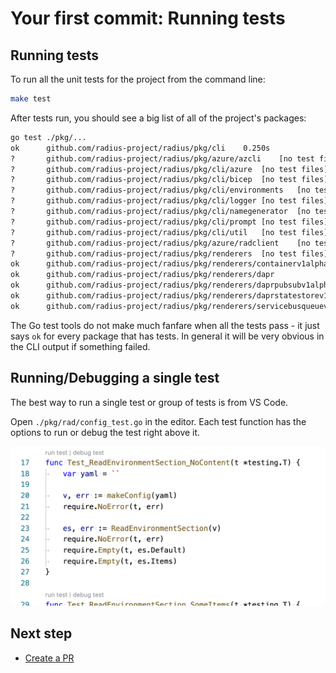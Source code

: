 # Your first commit: Running tests

## Running tests

To run all the unit tests for the project from the command line:

```sh
make test
```

After tests run, you should see a big list of all of the project's packages:

```txt
go test ./pkg/...
ok  	github.com/radius-project/radius/pkg/cli	0.250s
?   	github.com/radius-project/radius/pkg/azure/azcli	[no test files]
?   	github.com/radius-project/radius/pkg/cli/azure	[no test files]
?   	github.com/radius-project/radius/pkg/cli/bicep	[no test files]
?   	github.com/radius-project/radius/pkg/cli/environments	[no test files]
?   	github.com/radius-project/radius/pkg/cli/logger	[no test files]
?   	github.com/radius-project/radius/pkg/cli/namegenerator	[no test files]
?   	github.com/radius-project/radius/pkg/cli/prompt	[no test files]
?   	github.com/radius-project/radius/pkg/cli/util	[no test files]
?   	github.com/radius-project/radius/pkg/azure/radclient	[no test files]
?   	github.com/radius-project/radius/pkg/renderers	[no test files]
ok  	github.com/radius-project/radius/pkg/renderers/containerv1alpha3
ok   	github.com/radius-project/radius/pkg/renderers/dapr
ok   	github.com/radius-project/radius/pkg/renderers/daprpubsubv1alpha3
ok   	github.com/radius-project/radius/pkg/renderers/daprstatestorev1alpha3
ok   	github.com/radius-project/radius/pkg/renderers/servicebusqueuev1alpha3
```

The Go test tools do not make much fanfare when all the tests pass - it just says `ok` for every package that has tests.
In general it will be very obvious in the CLI output if something failed.

## Running/Debugging a single test

The best way to run a single test or group of tests is from VS Code.

Open `./pkg/rad/config_test.go` in the editor. Each test function has the options to run or debug the test right above it.

<img width="600px" src="unittest-commands.png" alt="Commands to launch for a unit test"><br />

## Next step
-  [Create a PR](../first-commit-06-creating-a-pr/index.md)
